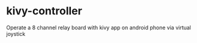 # kivy-controller
Operate a 8 channel relay board with kivy app on android phone via virtual joystick
